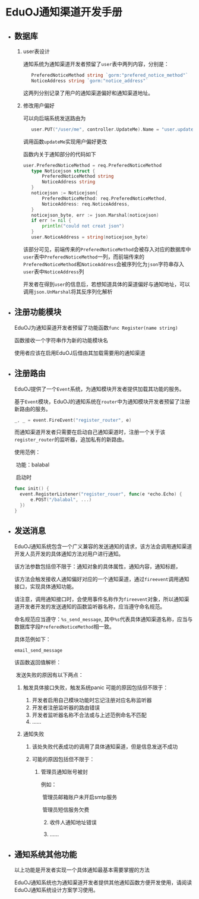 # EduOJ通知渠道开发手册

- ## 数据库

  1. user表设计

     通知系统为通知渠道开发者预留了`user`表中两列内容，分别是：

     ```go
     	PreferedNoticeMethod string `gorm:"prefered_notice_method"`
     	NoticeAddress string `gorm:"notice_address"`
     ```

     这两列分别记录了用户的通知渠道偏好和通知渠道地址。

     

  2. 修改用户偏好

     可以向后端系统发送路由为

     ```go
     	user.PUT("/user/me", controller.UpdateMe).Name = "user.updateMe"
     ```

     调用函数`updateMe`实现用户偏好更改

     函数内关于通知部分的代码如下

     ```go
     user.PreferedNoticeMethod = req.PreferedNoticeMethod
     	type Noticejson struct {
     		PreferedNoticeMethod string
     		NoticeAddress string
     	}
     	noticejson := Noticejson{
     		PreferedNoticeMethod: req.PreferedNoticeMethod,
     		NoticeAddress: req.NoticeAddress,
     	}
     	noticejson_byte, err := json.Marshal(noticejson)
     	if err != nil {
     		println("could not creat json")
     	}
     	user.NoticeAddress = string(noticejson_byte)
     ```

     该部分可见，前端传来的`PreferedNoticeMethod`会被存入对应的数据库中`user`表中`PreferedNoticeMethod`一列，而前端传来的`PreferedNoticeMethod`和`NoticeAddress`会被序列化为`json`字符串存入`user`表中`NoticeAddress`列

     开发者在得到`user`的信息后，若想知道具体的渠道偏好与通知地址，可以调用`json.UnMarshal`将其反序列化解析

- ## 注册功能模块

  EduOJ为通知渠道开发者预留了功能函数`func Register(name string)`

  函数接收一个字符串作为新的功能模块名

  使用者应该在启用EduOJ后借由其加载需要用的通知渠道

- ## 注册路由

  EduOJ提供了一个`Event`系统，为通知模块开发者提供加载其功能的服务。

  基于`Event`模块，EduOJ的通知系统在`router`中为通知模块开发者预留了注册新路由的服务。

  ```go
  _, _ = event.FireEvent("register_router", e)
  ```

  而通知渠道开发者只需要在启动自己通知渠道时，注册一个关于该`register_router`的监听器，追加私有的新路由。

  使用范例：

  ​	功能：balabal

  ​	启动时

  ```go
  func init() {
  	event.RegisterListener("register_rouer", func(e *echo.Echo) {
  		e.POST("/balabal", ...)
  	})
  }
  ```

- ## 发送消息

  EduOJ通知系统包含一个广义兼容的发送通知的请求，该方法会调用通知渠道开发人员开发的具体通知方法对用户进行通知。

  该方法参数包括但不限于：通知对象的具体属性，通知内容，通知标题，

  该方法会触发接收人通知偏好对应的一个通知渠道，通过`fireevent`调用通知接口，实现具体通知功能。

  

  请注意，调用通知接口时，会使用事件名称作为`fireevent`对象，所以通知渠道开发者开发的发送通知的函数监听器名称，应当遵守命名规范。

  命名规范应当遵守：`%s_send_message`, 其中`%s`代表具体通知渠道名称，应当与数据库字段`PreferedNoticeMethod`相一致。

  具体范例如下：

  ```go
  email_send_message
  ```

  

  该函数返回值解析：

  ​	发送失败的原因有以下两点：

   1. 触发具体接口失败，触发系统panic
      可能的原因包括但不限于：

       	1. 开发者启用自己模块功能时忘记注册对应名称监听器
       	2. 开发者注册监听器的路由错误
       	3. 开发者监听器名称不合法或与上述范例命名不匹配
       	4. ......

   2. 通知失败

       1. 该处失败代表成功的调用了具体通知渠道，但是信息发送不成功

       2. 可能的原因包括但不限于：

           1. 管理员通知账号被封

              例如：

              ​	管理员邮箱账户未开启smtp服务

              ​	管理员短信服务欠费

             	2. 收件人通知地址错误
           	
             	3. ......

- ## 通知系统其他功能

  以上功能是开发者实现一个具体通知最基本需要掌握的方法

  EduOJ通知系统也为通知渠道开发者提供其他通知函数方便开发使用，请阅读EduOJ通知系统设计方案学习使用。
